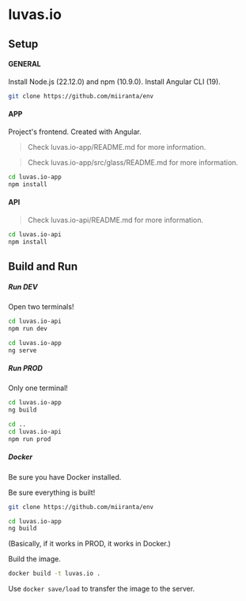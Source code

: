 # luvas.io

## Setup

#### GENERAL

Install Node.js (22.12.0) and npm (10.9.0).
Install Angular CLI (19).

```bash
git clone https://github.com/miiranta/env
```

#### APP

Project's frontend. Created with Angular.

> Check luvas.io-app/README.md for more information.

> Check luvas.io-app/src/glass/README.md for more information.

```bash
cd luvas.io-app
npm install
```

#### API

> Check luvas.io-api/README.md for more information.

```bash
cd luvas.io-api
npm install
```

## Build and Run

##### Run DEV

Open two terminals!

```bash
cd luvas.io-api
npm run dev
```

```bash
cd luvas.io-app
ng serve
```

##### Run PROD

Only one terminal!

```bash
cd luvas.io-app
ng build

cd ..
cd luvas.io-api
npm run prod
```

##### Docker

Be sure you have Docker installed.

Be sure everything is built!
```bash
git clone https://github.com/miiranta/env

cd luvas.io-app
ng build
```
(Basically, if it works in PROD, it works in Docker.)

Build the image.
```bash
docker build -t luvas.io .
```

Use ```docker save/load``` to transfer the image to the server.

